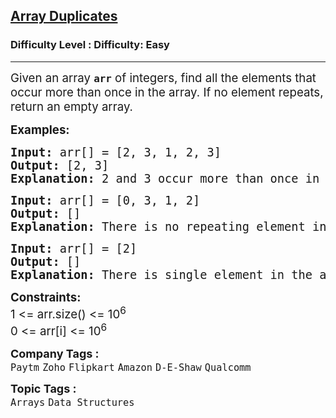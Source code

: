 <h2><a href="https://www.geeksforgeeks.org/problems/find-duplicates-in-an-array/1?utm_source=chatgpt.com">Array Duplicates</a></h2><h3>Difficulty Level : Difficulty: Easy</h3><hr><div class="problems_problem_content__Xm_eO"><p><span style="font-size: 14pt;">Given an array <strong><code>arr</code></strong> of integers, find all the elements that occur more than once in the array. If no element repeats, return an empty array.</span></p>
<p><span style="font-size: 14pt;"><strong>Examples:</strong></span></p>
<pre><span style="font-size: 14pt;"><strong>Input: </strong>arr[] = [2, 3, 1, 2, 3]
<strong>Output: </strong>[2, 3] <strong>
Explanation: </strong>2 and 3 occur more than once in the given array.</span></pre>
<pre><span style="font-size: 14pt;"><strong>Input: </strong>arr[] = [0, 3, 1, 2] <br><strong>Output: </strong>[]<strong> <br>Explanation: </strong>There is no repeating element in the array, so the <span style="box-sizing: inherit;">output is empty.<br></span></span></pre>
<pre><span style="font-size: 14pt;"><strong>Input: </strong>arr[] = [2]
<strong>Output: </strong>[] <strong>
Explanation: </strong>There is single element in the array. <span style="box-sizing: inherit;">Therefore output is empty.</span></span></pre>
<p><span style="font-size: 14pt;"><strong>Constraints:<br></strong>1 &lt;= arr.size() &lt;= 10<sup>6</sup></span><br><span style="font-size: 14pt;">0 &lt;= arr[i] &lt;=&nbsp;<span style="font-family: -apple-system, BlinkMacSystemFont, 'Segoe UI', Roboto, Oxygen, Ubuntu, Cantarell, 'Open Sans', 'Helvetica Neue', sans-serif;">10</span><sup style="font-family: -apple-system, BlinkMacSystemFont, 'Segoe UI', Roboto, Oxygen, Ubuntu, Cantarell, 'Open Sans', 'Helvetica Neue', sans-serif;">6</sup></span></p></div><p><span style=font-size:18px><strong>Company Tags : </strong><br><code>Paytm</code>&nbsp;<code>Zoho</code>&nbsp;<code>Flipkart</code>&nbsp;<code>Amazon</code>&nbsp;<code>D-E-Shaw</code>&nbsp;<code>Qualcomm</code>&nbsp;<br><p><span style=font-size:18px><strong>Topic Tags : </strong><br><code>Arrays</code>&nbsp;<code>Data Structures</code>&nbsp;